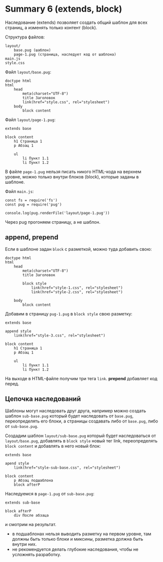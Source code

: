 # Summary 6 (extends, block)
Наследование (extends) позволяет создать общий шаблон для всех страниц, а изменять только контент (block).

Структура файлов:

    layout/
        base.pug (шаблон)
        page-1.pug (страница, наследует код от шаблона)
    main.js
    style.css

Файл `layout/base.pug`:

    doctype html
    html
        head
            meta(charset="UTF-8")
            title Заголовок
            link(href="style.css", rel="stylesheet")
        body
            block content

Файл `layout/page-1.pug`:

    extends base

    block content
        h1 Страница 1
        p Абзац 1

        ul
            li Пункт 1.1
            li Пункт 1.2

В файле `page-1.pug` нельзя писать никого HTML-кода на верхнем уровне, можно только внутри блоков (block), которые заданы в шаблоне.

Файл `main.js`:

    const fs = require('fs')
    const pug = require('pug')

    console.log(pug.renderFile('layout/page-1.pug'))

Через pug прогоняем страницу, а не шаблон.

## append, prepend
Если в шаблоне задан `block` с разметкой, можно туда добавить свою:

    doctype html
    html
        head
            meta(charset="UTF-8")
            title Заголовок

            block style
                link(href="style-1.css", rel="stylesheet")
                link(href="style-2.css", rel="stylesheet")

        body
            block content

Добавим в страницу `pug-1.pug` в `block style` свою разметку:

    extends base

    append style
        link(href="style-3.css", rel="stylesheet")

    block content
        h1 Страница 1
        p Абзац 1

        ul
            li Пункт 1.1
            li Пункт 1.2

На выходе в HTML-файле получим три тега `link`. **prepend** добавляет код перед.

## Цепочка наследований
Шаблоны могут наследовать друг друга, например можно создать шаблон `sub-base.pug` который будет наследовать от `base.pug`, переопределять его блоки, а страницы создавать либо от `base.pug`, либо от `sub-base.pug`.

Создадим шаблон `layout/sub-base.pug` который будет наследоваться от `layout/base.pug`, добавлять в `block style` новый тег link, переопределять `block content` и добавлять в него новый блок:

    extends base

    apend style
        link(href="style-sub-base.css", rel="stylesheet")

    block content
        p Абзац подшаблона
        block afterP

Наследуемся в `page-1.pug` от `sub-base.pug`:

    extends sub-base

    block afterP
        div После абзаца
    
и смотрим на результат.

- в подшаблонах нельзя выводить разметку на первом уровне, там должны быть только блоки и миксины, разметка должна быть внутри них.
- не рекомендуется делать глубокие наследования, чтобы не усложнять разработку.
